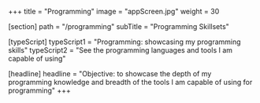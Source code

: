 +++
title = "Programming"
image = "appScreen.jpg"
weight = 30

[section]
path = "/programming"
subTitle = "Programming Skillsets"

[typeScript] 
typeScript1 = "Programming: showcasing my programming skills" 
typeScript2 = "See the programming languages and tools I am capable of using"

[headline]
headline = "Objective: to showcase the depth of my programming knowledge and breadth of the tools I am capable of using for programming"
+++